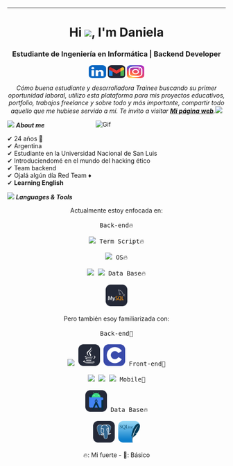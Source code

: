 
<hr>
<h1 align="center">Hi <img src="https://media2.giphy.com/media/v1.Y2lkPTc5MGI3NjExNnV0NjkxNnUxOXB0d2xncWtrb2x0OTVzY3JzYmJ0NDB2bXo0cG96aiZlcD12MV9pbnRlcm5hbF9naWZfYnlfaWQmY3Q9cw/1o1oyOi61yOeGG7MtL/200.webp" width="50px">, I'm Daniela</h1>
<h3 align="center">Estudiante de Ingeniería en Informática | Backend Developer</h3>
<p align="center">
<a href="https://www.linkedin.com/in/daniela-ariadna-morales/" target="blank"><img align="center" src="https://github.com/tandpfun/skill-icons/raw/main/icons/LinkedIn.svg" alt="Daniela" height="30" width="40" /></a>
<a href = "mailto: danielaariadnamorales@gmail.com"><img align="center" src="https://github.com/tandpfun/skill-icons/raw/main/icons/Gmail-Dark.svg" height="30" width="40" /></a>
<a href = "https://www.instagram.com/daniela.ariadnaa/"><img align="center" src="https://github.com/tandpfun/skill-icons/raw/main/icons/Instagram.svg" height="30" width="40" /></a>
</p>
</p>



<p align="center">
  <em>
    Cómo buena estudiante y desarrolladora Trainee buscando su primer oportunidad laboral, utilizo esta plataforma para mis proyectos educativos, portfolio, trabajos freelance y sobre todo y más importante, compartir todo aquello que me hubiese servido a mí. Te invito a visitar <a href=""> <b>Mi página web</b></a>.<img src="https://github.com/TheDudeThatCode/TheDudeThatCode/blob/master/Assets/Rocket.gif" width="18px">
   
  </em> 

</p>

<img align="right" width=300px alt="Gif" src="https://i.pinimg.com/originals/0a/ab/f7/0aabf77c08ea2b01e46c8a9a0ade04cb.gif" />

<img src="https://media.giphy.com/media/VgCDAzcKvsR6OM0uWg/giphy.gif" width="60px">&nbsp;***About me***

✔ 24 años :blossom: <br>
✔ Argentina<br>
✔ Estudiante en la Universidad Nacional de San Luis<br>
✔ Introduciendomé en el mundo del hacking ético<br>
✔ Team backend <br>
✔ Ojalá algún día Red Team :diamonds: <br>
✔ **Learning English**<br>

 

<img src="https://media.giphy.com/media/VgCDAzcKvsR6OM0uWg/giphy.gif" width="60px">&nbsp;***Languages & Tools***
<p align="center">
 Actualmente estoy enfocada en:<br><br>
          <kbd>
            <kbd>Back-end🔥</kbd>
            <br>
            <br>
            <img width="50px" src="https://cdn.jsdelivr.net/gh/devicons/devicon/icons/nodejs/nodejs-original.svg" />
          </kbd>
        <kbd>
            <kbd>Term Script🔥</kbd>
            <br>
            <br>
            <img width="50px" src="https://cdn.jsdelivr.net/gh/devicons/devicon/icons/bash/bash-original.svg" />
          </kbd> 
        <kbd>
            <kbd>OS🔥</kbd>
            <br>
            <br>
            <img width="50px" src="https://cdn.jsdelivr.net/gh/devicons/devicon/icons/linux/linux-original.svg" />
            <img width="50px" src="https://github.com/tandpfun/skill-icons/raw/main/icons/Kali-Dark.svg" />
        </kbd>
        <kbd>
            <kbd>Data Base🔥</kbd>
            <br>
            <br>
            <img width="50px" src="https://github.com/tandpfun/skill-icons/raw/main/icons/MySQL-Dark.svg" />
          </kbd>
  <br><br>
 Pero también esoy familiarizada con:
  <br><br>
  <kbd>
            <kbd>Back-end🌱</kbd>
            <br>
            <br>
            <img width="50px" src="https://cdn.jsdelivr.net/gh/devicons/devicon/icons/php/php-original.svg" />
            <img width="50px" src="https://github.com/tandpfun/skill-icons/raw/main/icons/Java-Dark.svg" />
            <img width="50px" src="https://github.com/tandpfun/skill-icons/raw/main/icons/C.svg" />
          </kbd>
        </kbd>
          <kbd>
            <kbd>Front-end🌱</kbd>
            <br>
            <br>
            <img width="50px" src="https://cdn.jsdelivr.net/gh/devicons/devicon/icons/html5/html5-original.svg" /> 
            <img width="50px" src="https://cdn.jsdelivr.net/gh/devicons/devicon/icons/css3/css3-plain.svg" /> 
            <img width="50px" src="https://cdn.jsdelivr.net/gh/devicons/devicon/icons/javascript/javascript-original.svg" />
          </kbd>
        <kbd>
            <kbd>Mobile🌱 </kbd>
          <br>
          <br>
          <img width="50px" src="https://github.com/tandpfun/skill-icons/raw/main/icons/AndroidStudio-Dark.svg" />
        </kbd>
        <kbd>
            <kbd>Data Base🔥</kbd>
            <br>
            <br>
            <img width="50px" src="https://github.com/tandpfun/skill-icons/raw/main/icons/PostgreSQL-Dark.svg" />
            <img width="50px" src="https://github.com/tandpfun/skill-icons/raw/main/icons/SQLite.svg" />
          </kbd>
         <br><br> 🔥: Mi fuerte - 🌱: Básico
</p>









